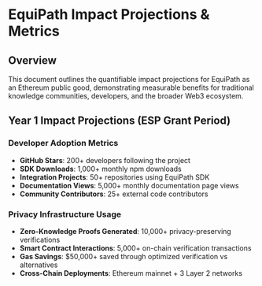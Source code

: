 # EquiPath Impact Projections & Metrics

## Overview
This document outlines the quantifiable impact projections for EquiPath as an Ethereum public good, demonstrating measurable benefits for traditional knowledge communities, developers, and the broader Web3 ecosystem.

## Year 1 Impact Projections (ESP Grant Period)

### Developer Adoption Metrics
- **GitHub Stars**: 200+ developers following the project
- **SDK Downloads**: 1,000+ monthly npm downloads
- **Integration Projects**: 50+ repositories using EquiPath SDK
- **Documentation Views**: 5,000+ monthly documentation page views
- **Community Contributors**: 25+ external code contributors

### Privacy Infrastructure Usage
- **Zero-Knowledge Proofs Generated**: 10,000+ privacy-preserving verifications
- **Smart Contract Interactions**: 5,000+ on-chain verification transactions
- **Gas Savings**: $50,000+ saved through optimized verification vs alternatives
- **Cross-Chain Deployments**: Ethereum mainnet + 3 Layer 2 networks
